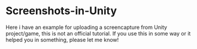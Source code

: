 # Screenshots-in-Unity
Here i have an example for uploading a screencapture from Unity project/game, this is not an official tutorial.
If you use this in some way or it helped you in something, please let me know! 
